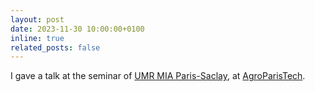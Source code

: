 ```yaml
---
layout: post
date: 2023-11-30 10:00:00+0100
inline: true
related_posts: false
---
```


I gave a talk at the seminar of [UMR MIA Paris-Saclay](https://mia-ps.inrae.fr), at [AgroParisTech](https://www.agroparistech.fr).